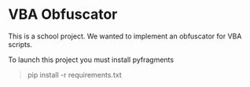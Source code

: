 # VBA Obfuscator

This is a school project. We wanted to implement an obfuscator for VBA scripts. 

To launch this project you must install pyfragments
> pip install -r requirements.txt
